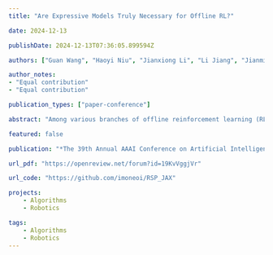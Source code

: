 ```yaml
---
title: "Are Expressive Models Truly Necessary for Offline RL?"

date: 2024-12-13

publishDate: 2024-12-13T07:36:05.899594Z

authors: ["Guan Wang", "Haoyi Niu", "Jianxiong Li", "Li Jiang", "Jianming HU", "Xianyuan Zhan"]

author_notes:
- "Equal contribution"
- "Equal contribution"

publication_types: ["paper-conference"]

abstract: "Among various branches of offline reinforcement learning (RL) methods, goal-conditioned supervised learning (GCSL) has gained increasing popularity as it formulates the offline RL problem as a sequential modeling task, therefore bypassing the notoriously difficult credit assignment challenge of value learning in conventional RL paradigm. Sequential modeling, however, requires capturing accurate dynamics across long horizons in trajectory data to ensure reasonable policy performance. To meet this requirement, leveraging large, expressive models has become a popular choice in recent literature, which, however, comes at the cost of significantly increased computation and inference latency. Contradictory yet promising, we reveal that lightweight models as simple as shallow 2-layer MLPs, can also enjoy accurate dynamics consistency and significantly reduced sequential modeling errors against large expressive models by adopting a simple recursive planning scheme: recursively planning coarse-grained future sub-goals based on current and target information, and then executes the action with a goal-conditioned policy learned from data relabeled with these sub-goals. We term our method as Recursive Skip-Step Planning (RSP). Simple yet effective, RSP enjoys great efficiency improvements thanks to its lightweight structure, and substantially outperforms existing methods, reaching new SOTA performances on the D4RL benchmark, especially in multi-stage long-horizon tasks."

featured: false

publication: "*The 39th Annual AAAI Conference on Artificial Intelligence (AAAI) (oral) (This paper is also accepted in NeurIPS 2024 Workshop on Open-World Agents (OWA))*"

url_pdf: "https://openreview.net/forum?id=19KvVggjVr"

url_code: "https://github.com/imoneoi/RSP_JAX"

projects: 
    - Algorithms
    - Robotics

tags:
    - Algorithms
    - Robotics
---
```


